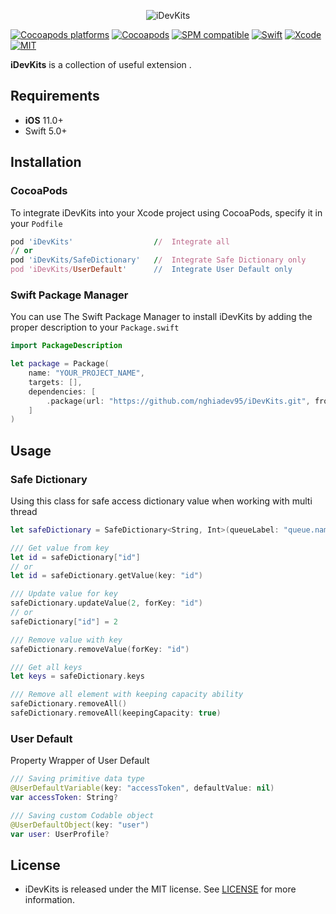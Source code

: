<p align="center">
  <img src="https://raw.githubusercontent.com/nghiadev95/iDevKits/master/Assets/logo.png" title="iDevKits">
</p>

<!-- [![Build Status](https://github.com/iDevKits/iDevKits/workflows/iDevKits/badge.svg?branch=master)](https://github.com/nghiadev95/iDevKits/actions) -->
[![Cocoapods platforms](https://img.shields.io/cocoapods/p/iDevKits)](https://github.com/nghiadev95/iDevKits)
[![Cocoapods](https://img.shields.io/cocoapods/v/iDevKits.svg)](https://cocoapods.org/pods/iDevKits)
[![SPM compatible](https://img.shields.io/badge/SPM-Compatible-brightgreen.svg?style=flat)](https://swift.org/package-manager/)
[![Swift](https://img.shields.io/badge/Swift-5.3-orange.svg)](https://swift.org)
[![Xcode](https://img.shields.io/badge/Xcode-11.6-blue.svg)](https://developer.apple.com/xcode)
[![MIT](https://img.shields.io/badge/License-MIT-red.svg)](https://opensource.org/licenses/MIT)

**iDevKits** is a collection of useful extension .

## Requirements

- **iOS** 11.0+
- Swift 5.0+

## Installation

### CocoaPods

To integrate iDevKits into your Xcode project using CocoaPods, specify it in your `Podfile`

```ruby
pod 'iDevKits'                  //  Integrate all
// or
pod 'iDevKits/SafeDictionary'   //  Integrate Safe Dictionary only
pod 'iDevKits/UserDefault'      //  Integrate User Default only
```

### Swift Package Manager
You can use The Swift Package Manager to install iDevKits by adding the proper description to your `Package.swift` 

```swift
import PackageDescription

let package = Package(
    name: "YOUR_PROJECT_NAME",
    targets: [],
    dependencies: [
        .package(url: "https://github.com/nghiadev95/iDevKits.git", from: "1.0.0")
    ]
)
```


## Usage

### Safe Dictionary
Using this class for safe access dictionary value when working with multi thread

```swift
let safeDictionary = SafeDictionary<String, Int>(queueLabel: "queue.name")

/// Get value from key
let id = safeDictionary["id"]
// or
let id = safeDictionary.getValue(key: "id")

/// Update value for key
safeDictionary.updateValue(2, forKey: "id")
// or
safeDictionary["id"] = 2

/// Remove value with key
safeDictionary.removeValue(forKey: "id")

/// Get all keys
let keys = safeDictionary.keys

/// Remove all element with keeping capacity ability
safeDictionary.removeAll()
safeDictionary.removeAll(keepingCapacity: true)
```

### User Default
Property Wrapper of User Default

```swift
/// Saving primitive data type
@UserDefaultVariable(key: "accessToken", defaultValue: nil)
var accessToken: String?

/// Saving custom Codable object
@UserDefaultObject(key: "user")
var user: UserProfile?
```

## License

- iDevKits is released under the MIT license. See [LICENSE](https://github.com/nghiadev95/iDevKits/blob/master/LICENSE) for more information.
